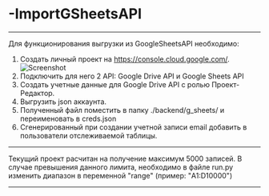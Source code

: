 # -ImportGSheetsAPI

-------------------------------------------------------------------------------------------------------------

Для функционирования выгрузки из GoogleSheetsAPI необходимо:
1. Создать личный проект на https://console.cloud.google.com/.
![Screenshot](./doc/img/docScreenshot.png)
2. Подключить для него 2 API: Google Drive API и Google Sheets API
3. Создать учетные данные для Google Drive API с ролью Проект-Редактор. 
4. Выгрузить json аккаунта.
4. Полученный файл поместить в папку ./backend/g_sheets/ и переименовать в creds.json
5. Сгенерированный при создании учетной записи email добавить в пользователи отслеживаемой таблицы.

-------------------------------------------------------------------------------------------------------------

Текущий проект расчитан на получение максимум 5000 записей. В случае превышения данного лимита, необходимо в файле run.py изменить диапазон в переменной "range" (пример: "A1:D10000")

-------------------------------------------------------------------------------------------------------------